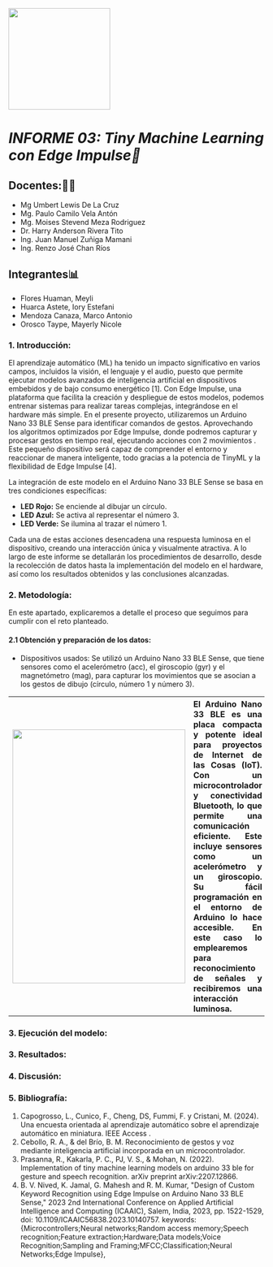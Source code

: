 <p align="left">
  <img src="https://upchvirtual.edu.pe/ued/images/logo-upch.png" width="200">

# _INFORME 03: Tiny Machine Learning con Edge Impulse📑_

## Docentes:👨‍🏫
- Mg Umbert Lewis De La Cruz
- Mg. Paulo Camilo Vela Antón
- Mg. Moises Stevend Meza Rodriguez
- Dr. Harry Anderson Rivera Tito
- Ing. Juan Manuel Zuñiga Mamani
- Ing. Renzo José Chan Ríos
## Integrantes📊
- Flores Huaman, Meyli 
- Huarca Astete, Iory Estefani
- Mendoza Canaza, Marco Antonio
- Orosco Taype, Mayerly Nicole

### 1. Introducción:
El aprendizaje automático (ML) ha tenido un impacto significativo en varios campos, incluidos la visión, el lenguaje y el audio, puesto que permite ejecutar modelos avanzados de inteligencia artificial en dispositivos embebidos y de bajo consumo energético [1]. Con Edge Impulse, una plataforma que facilita la creación y despliegue de estos modelos, podemos entrenar sistemas para realizar tareas complejas, integrándose en el hardware más simple.
En el presente proyecto, utilizaremos un Arduino Nano 33 BLE Sense para identificar comandos de gestos. Aprovechando los algoritmos optimizados por Edge Impulse, donde podremos capturar y procesar gestos en tiempo real, ejecutando acciones con 2 movimientos . Este pequeño dispositivo será capaz de comprender el entorno y reaccionar de manera inteligente, todo gracias a la potencia de TinyML y la flexibilidad de Edge Impulse [4].<br>

La integración de este modelo en el Arduino Nano 33 BLE Sense se basa en tres condiciones específicas:

- **LED Rojo:** Se enciende al dibujar un círculo.
- **LED Azul:** Se activa al representar el número 3.
- **LED Verde:** Se ilumina al trazar el número 1.

Cada una de estas acciones desencadena una respuesta luminosa en el dispositivo, creando una interacción única y visualmente atractiva.
A lo largo de este informe se detallarán los procedimientos de desarrollo, desde la recolección de datos hasta la implementación del modelo en el hardware, así como los resultados obtenidos y las conclusiones alcanzadas. 



### 2. Metodología:
En este apartado, explicaremos a detalle el proceso que seguimos para cumplir con el reto planteado. 

#### 2.1 Obtención y preparación de los datos:
- Dispositivos usados: Se utilizó un Arduino Nano 33 BLE Sense, que tiene sensores como el acelerómetro (acc), el giroscopio (gyr) y el magnetómetro (mag), para capturar los movimientos que se asocian a los gestos de dibujo (círculo, número 1 y  número 3).
<table>
  <tr>
    <th width="50%"><img src="" width="340" height="500"></th>
    <th width="50%" align="justify" >El Arduino Nano 33 BLE es una placa compacta y potente ideal para proyectos de Internet de las Cosas (IoT). Con un microcontrolador y conectividad Bluetooth, lo que permite una comunicación eficiente. Este incluye sensores como un acelerómetro y un giroscopio. Su fácil programación en el entorno de Arduino lo hace accesible. En este caso lo emplearemos para reconocimiento de señales y recibiremos una interacción luminosa.</th>
  </tr>
</table>


### 3. Ejecución del modelo:
### 3. Resultados:
### 4. Discusión:
### 5. Bibliografía:
1. Capogrosso, L., Cunico, F., Cheng, DS, Fummi, F. y Cristani, M. (2024). Una encuesta orientada al aprendizaje automático sobre el aprendizaje automático en miniatura. IEEE Access . 
2. Cebollo, R. A., & del Brío, B. M. Reconocimiento de gestos y voz mediante inteligencia artificial incorporada en un microcontrolador.
3. Prasanna, R., Kakarla, P. C., PJ, V. S., & Mohan, N. (2022). Implementation of tiny machine learning models on arduino 33 ble for gesture and speech recognition. arXiv preprint arXiv:2207.12866.
4. B. V. Nived, K. Jamal, G. Mahesh and R. M. Kumar, "Design of Custom Keyword Recognition using Edge Impulse on Arduino Nano 33 BLE Sense," 2023 2nd International Conference on Applied Artificial Intelligence and Computing (ICAAIC), Salem, India, 2023, pp. 1522-1529, doi: 10.1109/ICAAIC56838.2023.10140757. keywords: {Microcontrollers;Neural networks;Random access memory;Speech recognition;Feature extraction;Hardware;Data models;Voice Recognition;Sampling and Framing;MFCC;Classification;Neural Networks;Edge Impulse},

